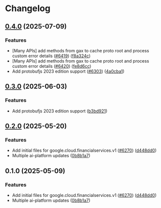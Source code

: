 # Changelog

## [0.4.0](https://github.com/googleapis/google-cloud-node/compare/financialservices-v0.3.0...financialservices-v0.4.0) (2025-07-09)


### Features

* [Many APIs] add methods from gax to cache proto root and process custom error details ([#6419](https://github.com/googleapis/google-cloud-node/issues/6419)) ([f8a324c](https://github.com/googleapis/google-cloud-node/commit/f8a324ca5c3bc0f730e4ed67d9407c44f2414936))
* [Many APIs] add methods from gax to cache proto root and process custom error details ([#6420](https://github.com/googleapis/google-cloud-node/issues/6420)) ([fe8d6cc](https://github.com/googleapis/google-cloud-node/commit/fe8d6cc157bea696790f2844fa7d410a481c79ed))
* Add protobufjs 2023 edition support ([#6303](https://github.com/googleapis/google-cloud-node/issues/6303)) ([4a0cba1](https://github.com/googleapis/google-cloud-node/commit/4a0cba1e41a9aeb9c15ad31487ef013c8277cfef))

## [0.3.0](https://github.com/googleapis/google-cloud-node/compare/financialservices-v0.2.0...financialservices-v0.3.0) (2025-06-03)


### Features

* Add protobufjs 2023 edition support ([b3bd921](https://github.com/googleapis/google-cloud-node/commit/b3bd921a30b15a632d8e8495b91723d314c23c71))

## [0.2.0](https://github.com/googleapis/google-cloud-node/compare/financialservices-0.1.0...financialservices-v0.2.0) (2025-05-20)


### Features

* Add initial files for google.cloud.financialservices.v1 ([#6270](https://github.com/googleapis/google-cloud-node/issues/6270)) ([d448dd0](https://github.com/googleapis/google-cloud-node/commit/d448dd0ffe1216d8564c0eba1c19f64049adf17b))
* Multiple ai-platform updates ([0b8b1a7](https://github.com/googleapis/google-cloud-node/commit/0b8b1a75f33bdf94000321d239834b9b10757862))

## 0.1.0 (2025-05-09)


### Features

* Add initial files for google.cloud.financialservices.v1 ([#6270](https://github.com/googleapis/google-cloud-node/issues/6270)) ([d448dd0](https://github.com/googleapis/google-cloud-node/commit/d448dd0ffe1216d8564c0eba1c19f64049adf17b))
* Multiple ai-platform updates ([0b8b1a7](https://github.com/googleapis/google-cloud-node/commit/0b8b1a75f33bdf94000321d239834b9b10757862))
